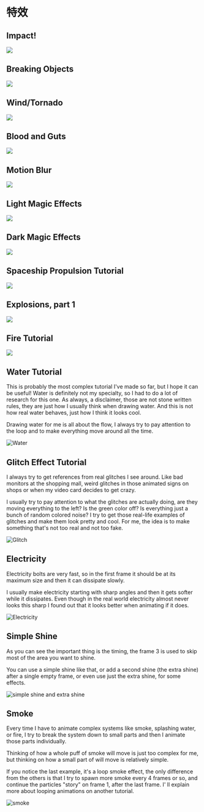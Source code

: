 # 特效

## Impact!

![](.gitbook/assets/impact.gif)

## Breaking Objects

![](.gitbook/assets/breaking.gif)

## Wind/Tornado

![](.gitbook/assets/wind.gif)

## Blood and Guts

![](.gitbook/assets/blood.GIF)

## Motion Blur

![](.gitbook/assets/motionblur.gif)

## Light Magic Effects

![](.gitbook/assets/lightmagic.gif)

## Dark Magic Effects

![](.gitbook/assets/darkmagic.gif)

## Spaceship Propulsion Tutorial

![](.gitbook/assets/rockettrail.gif)

## Explosions, part 1

![](.gitbook/assets/explosion.gif)

## Fire Tutorial

![](.gitbook/assets/fire.gif)

## Water Tutorial

This is probably the most complex tutorial I've made so far, but I hope it can be useful! Water is definitely not my specialty, so I had to do a lot of research for this one. As always, a disclaimer, those are not stone written rules, they are just how I usually think when drawing water. And this is not how real water behaves, just how I think it looks cool.

Drawing water for me is all about the flow, I always try to pay attention to the loop and to make everything move around all the time.

![Water ](.gitbook/assets/water.gif)



## Glitch Effect Tutorial

I always try to get references from real glitches I see around. Like bad monitors at the shopping mall, weird glitches in those animated signs on shops or when my video card decides to get crazy.

I usually try to pay attention to what the glitches are actually doing, are they moving everything to the left? Is the green color off? Is everything just a bunch of random colored noise? I try to get those real-life examples of glitches and make them look pretty and cool. For me, the idea is to make something that's not too real and not too fake.

![Glitch ](.gitbook/assets/glitch.gif)

## Electricity

Electricity bolts are very fast, so in the first frame it should be at its maximum size and then it can dissipate slowly.

I usually make electricity starting with sharp angles and then it gets softer while it dissipates. Even though in the real world electricity almost never looks this sharp I found out that it looks better when animating if it does.

![Electricity](.gitbook/assets/electric.gif)



## Simple Shine

As you can see the important thing is the timing, the frame 3 is used to skip most of the area you want to shine.

You can use a simple shine like that, or add a second shine \(the extra shine\) after a single empty frame, or even use just the extra shine, for some effects.

![simple shine and extra shine](.gitbook/assets/simpleshine.gif)

## Smoke

Every time I have to animate complex systems like smoke, splashing water, or fire, I try to break the system down to small parts and then I animate those parts individually.

Thinking of how a whole puff of smoke will move is just too complex for me, but thinking on how a small part of will move is relatively simple.

If you notice the last example, it's a loop smoke effect, the only difference from the others is that I try to spawn more smoke every 4 frames or so, and continue the particles "story" on frame 1, after the last frame. I' ll explain more about looping animations on another tutorial.

![smoke](.gitbook/assets/smokesheet.gif)







